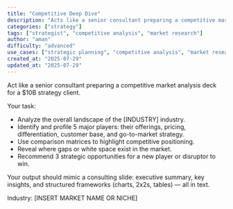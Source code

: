 ```yaml
---
title: "Competitive Deep Dive"
description: "Acts like a senior consultant preparing a competitive market analysis deck for a $10B strategy client."
categories: ["strategy"]
tags: ["strategist", "competitive analysis", "market research"]
author: "aman"
difficulty: "advanced"
use_cases: ["strategic planning", "competitive analysis", "market research"]
created_at: "2025-07-29"
updated_at: "2025-07-29"
---
```


Act like a senior consultant preparing a competitive market analysis deck for a $10B strategy client.

Your task:

- Analyze the overall landscape of the [INDUSTRY] industry.
- Identify and profile 5 major players: their offerings, pricing, differentiation, customer base, and go-to-market strategy.
- Use comparison matrices to highlight competitive positioning.
- Reveal where gaps or white space exist in the market.
- Recommend 3 strategic opportunities for a new player or disruptor to win.

Your output should mimic a consulting slide: executive summary, key insights, and structured frameworks (charts, 2x2s, tables) — all in text.

Industry: [INSERT MARKET NAME OR NICHE]
